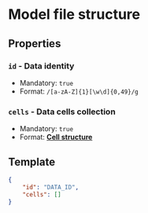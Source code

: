 # Model file structure

## Properties

### `id` - Data identity 
- Mandatory: `true`
- Format: `/[a-zA-Z]{1}[\w\d]{0,49}/g`

### `cells` - Data cells collection
- Mandatory: `true`
- Format: **[Cell structure](./model_file_cell.md)**

## Template
```json
{
    "id": "DATA_ID",
    "cells": []
}
```